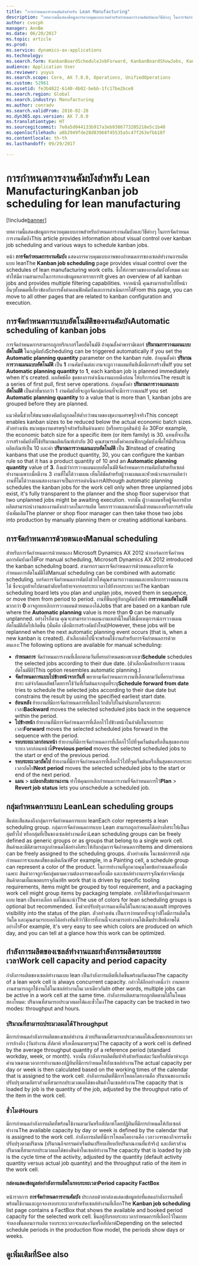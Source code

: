 ```yaml
---
title: "การกำหนดการงานคัมบังสำหรับ Lean Manufacturing"
description: "บทความนี้แสดงข้อมูลการควบคุมแบบภาพสำหรับกำหนดการงานคัมบังและวิธีต่างๆ ในการจัดกำหนดการงานคัมบัง"
author: cvocph
manager: AnnBe
ms.date: 06/20/2017
ms.topic: article
ms.prod: 
ms.service: dynamics-ax-applications
ms.technology: 
ms.search.form: KanbanBoardScheduleJobForward, KanbanBoardShowJobs, KanbanJobSchedulingListPage
audience: Application User
ms.reviewer: yuyus
ms.search.scope: Core, AX 7.0.0, Operations, UnifiedOperations
ms.custom: 52961
ms.assetid: fe3b4822-6140-4b02-bebb-1fc17be2bce8
ms.search.region: Global
ms.search.industry: Manufacturing
ms.author: conradv
ms.search.validFrom: 2016-02-28
ms.dyn365.ops.version: AX 7.0.0
ms.translationtype: HT
ms.sourcegitcommit: 7e0a5d044133b917a3eb9386773205218e5c1b40
ms.openlocfilehash: a8b2949fde28d83968f45535a5c47f263efbb18f
ms.contentlocale: th-th
ms.lasthandoff: 09/29/2017

---
```


# <a name="kanban-job-scheduling-for-lean-manufacturing"></a><span data-ttu-id="501be-103">การกำหนดการงานคัมบังสำหรับ Lean Manufacturing</span><span class="sxs-lookup"><span data-stu-id="501be-103">Kanban job scheduling for lean manufacturing</span></span>

[!include[banner](../includes/banner.md)]


<span data-ttu-id="501be-104">บทความนี้แสดงข้อมูลการควบคุมแบบภาพสำหรับกำหนดการงานคัมบังและวิธีต่างๆ ในการจัดกำหนดการงานคัมบัง</span><span class="sxs-lookup"><span data-stu-id="501be-104">This article provides information about visual control over kanban job scheduling and various ways to schedule kanban jobs.</span></span>  

<span data-ttu-id="501be-105">หน้า **การจัดกำหนดการงานคัมบัง** แสดงการควบคุมแบบภาพของกำหนดการของเซลล์ทำงานการผลิตแบบ lean</span><span class="sxs-lookup"><span data-stu-id="501be-105">The **Kanban job scheduling** page provides visual control over the schedules of lean manufacturing work cells.</span></span> <span data-ttu-id="501be-106">ซึ่งให้ภาพรวมของงานคัมบังทั้งหมด และทำให้มีความสามารถในการกรองข้อมูลหลายรายการ</span><span class="sxs-lookup"><span data-stu-id="501be-106">It gives an overview of all kanban jobs and provides multiple filtering capabilities.</span></span> <span data-ttu-id="501be-107">จากหน้านี้ คุณสามารถย้ายไปที่หน้าอื่นๆทั้งหมดที่เกี่ยวข้องกับการตั้งค่าคอนฟิกคัมบังและการดำเนินการได้</span><span class="sxs-lookup"><span data-stu-id="501be-107">From this page, you can move to all other pages that are related to kanban configuration and execution.</span></span>

## <a name="automatic-scheduling-of-kanban-jobs"></a><span data-ttu-id="501be-108">การจัดกำหนดการแบบอัตโนมัติของงานคัมบัง</span><span class="sxs-lookup"><span data-stu-id="501be-108">Automatic scheduling of kanban jobs</span></span>
<span data-ttu-id="501be-109">การจัดกำหนดการสามารถถูกทริกเกอร์โดยอัตโนมัติ ถ้าคุณตั้งค่าพารามิเตอร์ **ปริมาณการวางแผนแบบอัตโนมัติ** ในกฎคัมบัง</span><span class="sxs-lookup"><span data-stu-id="501be-109">Scheduling can be triggered automatically if you set the **Automatic planning quantity** parameter on the kanban rule.</span></span> <span data-ttu-id="501be-110">ถ้าคุณตั้งค่า **ปริมาณการวางแผนแบบอัตโนมัติ** เป็น **1** งานคัมบังแต่ละงานจะถูกวางแผนทันทีเมื่อมีการสร้างขึ้น</span><span class="sxs-lookup"><span data-stu-id="501be-110">If you set **Automatic planning quantity** to **1**, each kanban job is planned immediately when it's created.</span></span> <span data-ttu-id="501be-111">ผลลัพธ์คือ ชุดของการดำเนินงานแบบดึงก่อน ให้บริการก่อน</span><span class="sxs-lookup"><span data-stu-id="501be-111">The result is a series of first pull, first serve operations.</span></span> <span data-ttu-id="501be-112">ถ้าคุณตั้งค่า **ปริมาณการวางแผนแบบอัตโนมัติ** เป็นค่าที่มากกว่า 1 งานคัมบังที่จะถูกจัดกลุ่มก่อนที่จะมีการวางแผน</span><span class="sxs-lookup"><span data-stu-id="501be-112">If you set **Automatic planning quantity** to a value that is more than 1, kanban jobs are grouped before they are planned.</span></span> 

<span data-ttu-id="501be-113">แนวคิดนี้ช่วยให้ขนาดของคัมบังถูกลดให้ต่ำกว่าขนาดของชุดงานเศรษฐกิจจริง</span><span class="sxs-lookup"><span data-stu-id="501be-113">This concept enables kanban sizes to be reduced below the actual economic batch sizes.</span></span> <span data-ttu-id="501be-114">ตัวอย่างเช่น ขนาดชุดงานเศรษฐกิจสำหรับสินค้าเฉพาะ (หรือตระกูลสินค้า) คือ 30</span><span class="sxs-lookup"><span data-stu-id="501be-114">For example, the economic batch size for a specific item (or item family) is 30.</span></span> <span data-ttu-id="501be-115">แทนที่จะเป็นการสร้างคัมบังที่ใช้ปริมาณผลิตภัณฑ์เท่ากับ 30 คุณสามารถตั้งค่าคอนฟิกกฎคัมบังเพื่อให้มีปริมาณผลิตภัณฑ์เป็น 10 และค่า **ปริมาณการวางแผนแบบอัตโนมัติ** เป็น **3**</span><span class="sxs-lookup"><span data-stu-id="501be-115">Instead of creating kanbans that use the product quantity, 30, you can configure the kanban rule so that it has a product quantity of 10 and an **Automatic planning quantity** value of **3**.</span></span> <span data-ttu-id="501be-116">ถึงแม้ว่าการวางแผนแบบอัตโนมัติจัดกำหนดการงานคัมบังสำหรับเซลล์ทำงานเฉพาะเมื่อมีงาน 3 งานที่ไม่ได้วางแผน เห็นได้ชัดสำหรับผู้วางแผนและหัวหน้างานการผลิตว่างานที่ไม่ได้วางแผนสองงานอาจเป็นการรอดำเนินการ</span><span class="sxs-lookup"><span data-stu-id="501be-116">Although automatic planning schedules the kanban jobs for the work cell only when three unplanned jobs exist, it's fully transparent to the planner and the shop floor supervisor that two unplanned jobs might be awaiting execution.</span></span> <span data-ttu-id="501be-117">จากนั้น ผู้วางแผนหรือผู้จัดการฝ่ายผลิตสามารถนำงานสองงานดังกล่าวลงในการผลิต โดยการวางแผนเหล่านั้นด้วยตนเองหรือการสร้างคัมบังเพิ่มเติม</span><span class="sxs-lookup"><span data-stu-id="501be-117">The planner or shop floor manager can then take those two jobs into production by manually planning them or creating additional kanbans.</span></span>

## <a name="manual-scheduling"></a><span data-ttu-id="501be-118">การจัดกำหนดการด้วยตนเอง</span><span class="sxs-lookup"><span data-stu-id="501be-118">Manual scheduling</span></span>
<span data-ttu-id="501be-119">สำหรับการจัดกำหนดการด้วยตนเอง Microsoft Dynamics AX 2012 นำบอร์ดการจัดกำหนดการคัมบังมาใช้</span><span class="sxs-lookup"><span data-stu-id="501be-119">For manual scheduling, Microsoft Dynamics AX 2012 introduced the kanban scheduling board.</span></span> <span data-ttu-id="501be-120">สามารถรวมการจัดกำหนดการด้วยตนเองกับการจัดกำหนดการอัตโนมัติได้</span><span class="sxs-lookup"><span data-stu-id="501be-120">Manual scheduling can be combined with automatic scheduling.</span></span> <span data-ttu-id="501be-121">บอร์ดการจัดกำหนดการคัมบังช่วยให้คุณสามารถวางแผนและยกเลิกการวางแผนงานได้ ซึ่งจะถูกย้ายไปตามลำดับหรือย้ายจากรอบระยะเวลาไปยังรอบระยะเวลา</span><span class="sxs-lookup"><span data-stu-id="501be-121">The kanban scheduling board lets you plan and unplan jobs, moved them in sequence, or move them from period to period.</span></span> <span data-ttu-id="501be-122">งานที่ขึ้นอยู่กับกฎคัมบังที่ค่า **การวางแผนอัตโนมัติ** มากกว่า **0** อาจถูกยกเลิกการวางแผนด้วยตนเองได้</span><span class="sxs-lookup"><span data-stu-id="501be-122">Jobs that are based on a kanban rule where the **Automatic planning** value is more than **0** can be manually unplanned.</span></span> <span data-ttu-id="501be-123">อย่างไรก็ตาม คุณจะสามารถวางแผนงานเหล่านี้ใหม่ได้เมื่อเหตุการณ์การวางแผนอัตโนมัติถัดไปเกิดขึ้น (นั่นคือ เมื่อมีการสร้างคัมบังใหม่)</span><span class="sxs-lookup"><span data-stu-id="501be-123">However, these jobs will be replanned when the next automatic planning event occurs (that is, when a new kanban is created).</span></span> <span data-ttu-id="501be-124">ตัวเลือกต่อไปนี้จะพร้อมใช้งานสำหรับการจัดกำหนดการด้วยตนเอง:</span><span class="sxs-lookup"><span data-stu-id="501be-124">The following options are available for manual scheduling:</span></span>

-   <span data-ttu-id="501be-125">**กำหนดการ** จัดกำหนดการงานที่เลือกตามวันที่ครบกำหนดของพวกเขา</span><span class="sxs-lookup"><span data-stu-id="501be-125">**Schedule** schedules the selected jobs according to their due date.</span></span> <span data-ttu-id="501be-126">(ตัวเลือกนี้คล้ายกับการวางแผนอัตโนมัติ)</span><span class="sxs-lookup"><span data-stu-id="501be-126">(This option resembles automatic planning.)</span></span>
-   <span data-ttu-id="501be-127">**จัดกำหนดการแบบไปข้างหน้าจากวันที่** พยายามจัดกำหนดการงานที่เลือกตามวันที่ครบกำหนดชำระ แต่จำกัดผลลัพธ์โดยการใช้วันที่เริ่มต้นแรกสุดที่ระบุ</span><span class="sxs-lookup"><span data-stu-id="501be-127">**Schedule forward from date** tries to schedule the selected jobs according to their due date but constrains the result by using the specified earliest start date.</span></span>
-   <span data-ttu-id="501be-128">**ย้อนหลัง** ย้ายงานที่มีการจัดกำหนดการที่เลือกไว้กลับไปในลำดับภายในรอบระยะเวลา</span><span class="sxs-lookup"><span data-stu-id="501be-128">**Backward** moves the selected scheduled jobs back in the sequence within the period.</span></span>
-   <span data-ttu-id="501be-129">**ไปข้างหน้า** ย้ายงานที่มีการจัดกำหนดการที่เลือกไว้ไปข้างหน้าในลำดับในรอบระยะเวลา</span><span class="sxs-lookup"><span data-stu-id="501be-129">**Forward** moves the selected scheduled jobs forward in the sequence with the period.</span></span>
-   <span data-ttu-id="501be-130">**รอบระยะเวลาก่อนหน้า** ย้ายงานที่มีการจัดกำหนดการที่เลือกไว้ไปที่จุดเริ่มต้นหรือสิ้นสุดของรอบระยะเวลาก่อนหน้านี้</span><span class="sxs-lookup"><span data-stu-id="501be-130">**Previous period** moves the selected scheduled jobs to the start or end of the previous period.</span></span>
-   <span data-ttu-id="501be-131">**รอบระยะเวลาถัดไป** ย้ายงานที่มีการจัดกำหนดการที่เลือกไว้ไปที่จุดเริ่มต้นหรือสิ้นสุดของรอบระยะเวลาถัดไป</span><span class="sxs-lookup"><span data-stu-id="501be-131">**Next period** moves the selected scheduled jobs to the start or end of the next period.</span></span>
-   <span data-ttu-id="501be-132">**แผน** &gt; **แปลงกลับสถานะงาน** ทำให้คุณยกเลิกกำหนดการงานที่จัดกำหนดการไว้</span><span class="sxs-lookup"><span data-stu-id="501be-132">**Plan** &gt; **Revert job status** lets you unschedule a scheduled job.</span></span>

## <a name="lean-scheduling-groups"></a><span data-ttu-id="501be-133">กลุ่มกำหนดการแบบ Lean</span><span class="sxs-lookup"><span data-stu-id="501be-133">Lean scheduling groups</span></span>
<span data-ttu-id="501be-134">สีแต่ละสีแสดงถึงกลุ่มการจัดกำหนดการแบบ lean</span><span class="sxs-lookup"><span data-stu-id="501be-134">Each color represents a lean scheduling group.</span></span> <span data-ttu-id="501be-135">กลุ่มการจัดกำหนดการแบบ Lean สามารถถูกกำหนดได้อย่างอิสระให้เป็นกลุ่มทั่วไป หรือกลุ่มที่เป็นของเซลล์ทำงานเดี่ยว</span><span class="sxs-lookup"><span data-stu-id="501be-135">Lean scheduling groups can be freely defined as generic groups or as groups that belong to a single work cell.</span></span> <span data-ttu-id="501be-136">สินค้าและมิติสามารถถูกกำหนดได้อย่างอิสระให้กับกลุ่มการจัดกำหนดการ</span><span class="sxs-lookup"><span data-stu-id="501be-136">Items and dimensions can be freely assigned to the scheduling groups.</span></span> <span data-ttu-id="501be-137">ตัวอย่างเช่น ในเซลล์การทาสี กลุ่มกำหนดการจะแสดงสีของผลิตภัณฑ์</span><span class="sxs-lookup"><span data-stu-id="501be-137">For example, in a Painting cell, a schedule group can represent a color of the product.</span></span> <span data-ttu-id="501be-138">ในการทำงานที่ถูกควบคุมโดยข้อกำหนดเครื่องมือเฉพาะ สินค้าอาจถูกจัดกลุ่มตามความต้องการของเครื่องมือ และเซลล์ทำงานบรรจุภัณฑ์อาจจัดกลุ่มสินค้าตามเท็มเพลตบรรจุภัณฑ์</span><span class="sxs-lookup"><span data-stu-id="501be-138">In work that is driven by specific tooling requirements, items might be grouped by tool requirement, and a packaging work cell might group items by packaging template.</span></span> <span data-ttu-id="501be-139">การใช้สีสำหรับกลุ่มกำหนดการแบบ lean เป็นทางเลือก แต่ไม่แนะนำ</span><span class="sxs-lookup"><span data-stu-id="501be-139">The use of colors for lean scheduling groups is optional but recommended.</span></span> <span data-ttu-id="501be-140">ซึ่งช่วยปรับปรุงการมองเห็นได้ในสถานะของแผน</span><span class="sxs-lookup"><span data-stu-id="501be-140">It improves visibility into the status of the plan.</span></span> <span data-ttu-id="501be-141">ตัวอย่างเช่น เป็นการง่ายมากที่จะดูว่าสีใดมีการผลิตในวันใด และคุณสามารถบอกได้อย่างทันทีว่าวิธีการที่งานนี้จะสามารถทำงานได้เต็มประสิทธิภาพได้อย่างไร</span><span class="sxs-lookup"><span data-stu-id="501be-141">For example, it's very easy to see which colors are produced on which day, and you can tell at a glance how this work can be optimized.</span></span>

## <a name="work-cell-capacity-and-period-capacity"></a><span data-ttu-id="501be-142">กำลังการผลิตของเซลล์ทำงานและกำลังการผลิตรอบระยะเวลา</span><span class="sxs-lookup"><span data-stu-id="501be-142">Work cell capacity and period capacity</span></span>
<span data-ttu-id="501be-143">กำลังการผลิตของเซลล์ทำงานแบบ lean เป็นกำลังการผลิตที่เกิดขึ้นพร้อมกันเสมอ</span><span class="sxs-lookup"><span data-stu-id="501be-143">The capacity of a lean work cell is always concurrent capacity.</span></span> <span data-ttu-id="501be-144">กล่าวได้อีกอย่างหนึ่งว่า งานหลายงานสามารถถูกใช้งานได้ในเซลล์ทำงานในเวลาเดียวกัน</span><span class="sxs-lookup"><span data-stu-id="501be-144">In other words, multiple jobs can be active in a work cell at the same time.</span></span> <span data-ttu-id="501be-145">กำลังการผลิตสามารถถูกติดตามได้ในโหมดสองโหมด: ปริมาณที่สามารถประมวลผลได้และชั่วโมง</span><span class="sxs-lookup"><span data-stu-id="501be-145">The capacity can be tracked in two modes: throughput and hours.</span></span>

### <a name="throughput"></a><span data-ttu-id="501be-146">ปริมาณที่สามารถประมวลผลได้</span><span class="sxs-lookup"><span data-stu-id="501be-146">Throughput</span></span>

<span data-ttu-id="501be-147">มีการกำหนดกำลังการผลิตของเซลล์ทำงาน ด้วยปริมาณที่สามารถประมวลผลได้เฉลี่ยของรอบระยะเวลาการอ้างอิง (วันทำงาน สัปดาห์ หรือเดือนมาตรฐาน)</span><span class="sxs-lookup"><span data-stu-id="501be-147">The capacity of a work cell is defined by the average throughput quantity of a reference period (standard workday, week, or month).</span></span> <span data-ttu-id="501be-148">จากนั้น กำลังการผลิตที่แท้จริงสำหรับแต่ละวันหรือสัปดาห์จะถูกคำนวณตามเวลาการทำงานของปฏิทินที่มีการกำหนดให้กับเซลล์ทำงาน</span><span class="sxs-lookup"><span data-stu-id="501be-148">The actual capacity per day or week is then calculated based on the working times of the calendar that is assigned to the work cell.</span></span> <span data-ttu-id="501be-149">กำลังการผลิตที่มีการโหลดโดยงานคือ ปริมาณของงานซึ่งปรับปรุงตามอัตราส่วนที่สามารถประมวลผลได้ของสินค้าในเซลล์ทำงาน</span><span class="sxs-lookup"><span data-stu-id="501be-149">The capacity that is loaded by job is the quantity of the job, adjusted by the throughput ratio of the item in the work cell.</span></span>

### <a name="hours"></a><span data-ttu-id="501be-150">ชั่วโมง</span><span class="sxs-lookup"><span data-stu-id="501be-150">Hours</span></span>

<span data-ttu-id="501be-151">มีการกำหนดกำลังการผลิตที่พร้อมใช้งานตามวันหรือสัปดาห์โดยปฏิทินที่มีการกำหนดให้กับเซลล์ทำงาน</span><span class="sxs-lookup"><span data-stu-id="501be-151">The available capacity by day or week is defined by the calendar that is assigned to the work cell.</span></span> <span data-ttu-id="501be-152">กำลังการผลิตที่มีการโหลดโดยงานคือ เวลาวงจรของกิจกรรมซึ่งปรับปรุงตามปริมาณ (ปริมาณกิจกรรมค่าเริ่มต้นเปรียบเทียบกัยปริมาณงานที่แท้จริง) และอัตราส่วนปริมาณที่สามารถประมวลผลได้ของสินค้าในเซลล์ทำงาน</span><span class="sxs-lookup"><span data-stu-id="501be-152">The capacity that is loaded by job is the cycle time of the activity, adjusted by the quantity (default activity quantity versus actual job quantity) and the throughput ratio of the item in the work cell.</span></span>

#### <a name="period-capacity-factbox"></a><span data-ttu-id="501be-153">กล่องแสดงข้อมูลย่อกำลังการผลิตในรอบระยะเวลา</span><span class="sxs-lookup"><span data-stu-id="501be-153">Period capacity FactBox</span></span>

<span data-ttu-id="501be-154">หน้ารายการ **การจัดกำหนดการงานคัมบัง** ประกอบด้วยกล่องแสดงข้อมูลย่อที่แสดงกำลังการผลิตที่พร้อมใช้งานและถูกจองรอบระยะเวลาสำหรับเซลล์ทำงานที่เลือก</span><span class="sxs-lookup"><span data-stu-id="501be-154">The **Kanban job scheduling** list page contains a FactBox that shows the available and booked period capacity for the selected work cell.</span></span> <span data-ttu-id="501be-155">ขึ้นอยู่กับรอบระยะเวลากำหนดการที่เลือกไว้ในแบบจำลองขั้นตอนการผลิต รอบระยะเวลาจะแสดงวันหรือสัปดาห์</span><span class="sxs-lookup"><span data-stu-id="501be-155">Depending on the selected schedule periods in the production flow model, the periods show days or weeks.</span></span>

<a name="see-also"></a><span data-ttu-id="501be-156">ดูเพิ่มเติมที่</span><span class="sxs-lookup"><span data-stu-id="501be-156">See also</span></span>
--------




